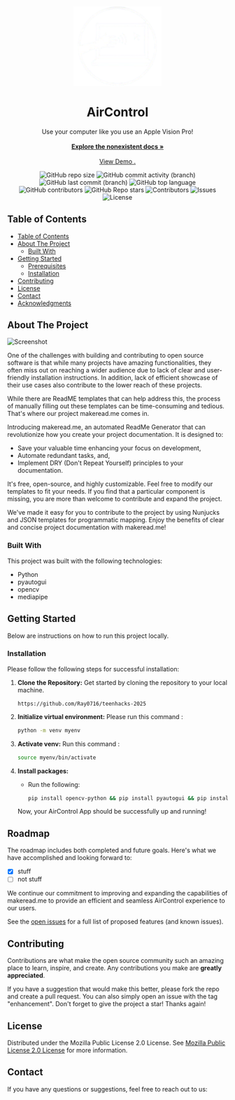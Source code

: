 <br/>
<div align="center">
<a href="h[ttps://github.com/ShaanCoding/makeread.me](https://github.com/Ray0716/teenhacks-2025)">
<img src="logo.png" alt="Logo" width="200" height=auto>
</a>
<h1 align="center">AirControl</h3>
<p align="center">
Use your computer like you use an Apple Vision Pro!
<br/>
<br/>
<a href="https://google"><strong>Explore the nonexistent docs »</strong></a>
<br/>
<br/>
<a href="https://vimeo.com/1046241035?share=copy">View Demo .</a>  

</p>
</div>



<div align="center">
  
![GitHub repo size](https://img.shields.io/github/repo-size/Ray0716/teenhacks-2025?style=for-the-badge&logo=github&logoColor=white&color=teal)
![GitHub commit activity (branch)](https://img.shields.io/github/commit-activity/t/Ray0716/teenhacks-2025?style=for-the-badge&logo=git&logoColor=white&color=orange)
![GitHub last commit (branch)](https://img.shields.io/github/last-commit/Ray0716/teenhacks-2025/master?style=for-the-badge&logo=commit&logoColor=white)
![GitHub top language](https://img.shields.io/github/languages/top/Ray0716/teenhacks-2025?style=for-the-badge&logo=javascript&logoColor=white)
![GitHub contributors](https://img.shields.io/github/contributors/Ray0716/teenhacks-2025?style=for-the-badge&color=red)
![GitHub Repo stars](https://img.shields.io/github/stars/Ray0716/teenhacks-2025?style=for-the-badge)
![Contributors](https://img.shields.io/github/contributors/Ray0716/teenhacks-2025?style=for-the-badge&color=dark-green) ![Issues](https://img.shields.io/github/issues/Ray0716/teenhacks-2025?style=for-the-badge) ![License](https://img.shields.io/github/license/Ray0716/teenhacks-2025?style=for-the-badge)

</div>

## Table of Contents

- [Table of Contents](#table-of-contents)
- [About The Project](#about-the-project)
  - [Built With](#built-with)
- [Getting Started](#getting-started)
  - [Prerequisites](#prerequisites)
  - [Installation](#installation)
- [Contributing](#contributing)
- [License](#license)
- [Contact](#contact)
- [Acknowledgments](#acknowledgments)

## About The Project

![Screenshot](demo.png)

One of the challenges with building and contributing to open source software is that while many projects have amazing functionalities, they often miss out on reaching a wider audience due to lack of clear and user-friendly installation instructions. In addition, lack of efficient showcase of their use cases also contribute to the lower reach of these projects.

While there are ReadME templates that can help address this, the process of manually filling out these templates can be time-consuming and tedious. That&#39;s where our project makeread.me comes in.

Introducing makeread.me, an automated ReadMe Generator that can revolutionize how you create your project documentation. It is designed to:

- Save your valuable time enhancing your focus on development,
- Automate redundant tasks, and,
- Implement DRY (Don&#39;t Repeat Yourself) principles to your documentation.

It&#39;s free, open-source, and highly customizable. Feel free to modify our templates to fit your needs. If you find that a particular component is missing, you are more than welcome to contribute and expand the project.

We&#39;ve made it easy for you to contribute to the project by using Nunjucks and JSON templates for programmatic mapping. Enjoy the benefits of clear and concise project documentation with makeread.me!

### Built With

This project was built with the following technologies:

* Python
* pyautogui
* opencv
* mediapipe

## Getting Started

Below are instructions on how to run this project locally.


### Installation

Please follow the following steps for successful installation:

1. **Clone the Repository:** Get started by cloning the repository to your local machine.

   ```
   https://github.com/Ray0716/teenhacks-2025
   ```

2. **Initialize virtual environment:** Please run this command :

   ```sh
   python -m venv myenv

   ```

3. **Activate venv:** Run this command :

   ```sh
   source myenv/bin/activate
   ```

4. **Install packages:**

   - Run the following:
     ```sh
     pip install opencv-python && pip install pyautogui && pip install medaipipe
     ```


   Now, your AirControl App should be successfully up and running!

## Roadmap

The roadmap includes both completed and future goals. Here&#39;s what we have accomplished and looking forward to:

- [x] stuff
- [ ] not stuff

We continue our commitment to improving and expanding the capabilities of makeread.me to provide an efficient and seamless AirControl experience to our users.

See the [open issues](https://github.com/Ray0716/teenhacks-2025/issues) for a full list of proposed features (and known issues).

## Contributing

Contributions are what make the open source community such an amazing place to learn, inspire, and create. Any contributions you make are **greatly appreciated**.

If you have a suggestion that would make this better, please fork the repo and create a pull request. You can also simply open an issue with the tag &quot;enhancement&quot;.
Don&#39;t forget to give the project a star! Thanks again!

## License

Distributed under the Mozilla Public License 2.0 License. See [Mozilla Public License 2.0 License](https://github.com/ShaanCoding/makeread.me/blob/main/LICENSE.md) for more information.

## Contact

If you have any questions or suggestions, feel free to reach out to us:
